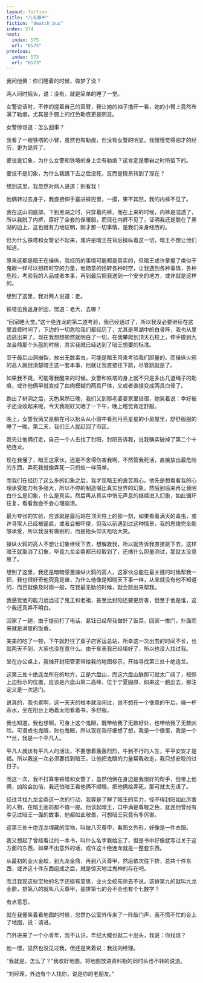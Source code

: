 ```yaml
---
layout: fiction
title: "八灭尊甲"
fiction: "deatch_bus"
index: 574
next:
  index: 575
  url: "0575"
previous:
  index: 573
  url: "0573"
---
```

我问他俩：你们睡着的时候，做梦了没？

两人同时摇头，说：没有，就是简单的睡了一觉。

女警说话时，不停的搓着自己的双臂，我让她的袖子撸开一看，她的小臂上竟然布满了勒痕，尤其是手腕上的红色勒痕更是明显。

女警惊讶道：怎么回事？

我看了一眼铁塔的小臂，虽然也有勒痕，但没有女警的明显。我慢慢觉得刚才的经历，更为诡异了。

要说是幻象，为什么女警和铁塔的身上会有勒痕？这肯定是攀岩之时所留下的。

要说不是幻象，为什么我跳下去之后没死，反而是情景转到了现在？

想到这里，我忽然对两人说道：别看我！

他俩转过去身子，我直接伸手塞进裤兜里，一摸，果不其然，我的内裤不见了。

我在这山洞底部，下到黑湖之时，只穿着内裤，而在上来的时候，内裤是湿透了，所以我脱了内裤，穿好了全套的保暖服，而现在内裤不见了，证明我还是脱在了黑湖的边上，这也就有力地证明，刚才那一切事情，是我们亲身经历的。

但为什么铁塔和女警记不起来，或许是暗王在背后操纵着这一切，暗王不想让他们知道。

原来这都是暗王在操纵，我经历的事情可能都是真实的，但暗王或许掌握了类似于鬼眼一样可以扭转时空的力量，他随意的扭转各种时空，让我遇到各种事情，各种危险，考验我的人品或者本事，再到最后把我送到一个安全的地方，或许就是这样的。

想到了这里，我对两人说道：走。

铁塔见我返身折回，愣道：老大，去哪？

“回家睡大觉。”这十绝连龙的第二道考验，我已经通过了，所以我没必要继续在这里浪费时间了，下边的一切危险我们都经历了，尤其是黑湖中的白骨阵，我也从里边逃出来了。现在我想想顿然就明白了一切，在我攀爬到顶天石柱上，伸手摸到九龙金鼎那个头盔的时候，其实我就已经达到了暗王想要的标准。

至于最后山洞崩裂，放出无数毒虫，可能是暗王用来考验我们胆量的。而操纵火鸦的高人就很清楚暗王这一套本事，他就让我直接往下跳，尽管跳就是了。

如果我不跳，可能等我醒来的时候，女警和铁塔的身上就不只是多出几道绳子的勒痕，或许他俩早就变成了血肉模糊的两具尸体，又或者直接变成两具白骨了。

跑出了树洞之后，天色果然已晚，我们又到那老婆婆家里借宿，她笑着说：幸好被子还没收起来呢，今天我刚好又晒了一下午，晚上睡觉肯定舒服。

晚上，女警我俩又是躺在可以抬头从小窗中看到月亮星星的小房屋里，舒舒服服的睡了一晚，第二天，我们三人就赶回了市区。

我先让他俩打走，自己一个人去找了封阳，封阳告诉我，说我确实破掉了第二个十绝连龙。

现在我懂了，暗王这家伙，还是不舍得伤害我啊，不然管我死活，直接放出最危险的东西，弄死我就像弄死一只蚂蚁一样简单。

而我们在经历了这么多的幻象之后，我才现暗王的良苦用心。他先是想看看我的心理承受能力有多强大，所以不停的制造堪比真实世界的幻象。然后到后来再让我明白什么是幻象，什么是真实。然后再从真实中悄无声息的继续进入幻象，如此循环往复，看看我会不会心理崩溃。

最为夸张的实验，应该就是最后站在顶天柱上的那一刻，如果看着满天的毒虫，或许寻常人已经被逼疯，或者会被吓傻，但我以前遇到过这种情景，我的思维完全能够承受，所以我没有做别的，而是抬头仰天哈哈大笑。

操纵火鸦的高人不想让幻象继续下去，想解救我，所以就告诉我直接跳下去，这样暗王就取消了幻象，毕竟九龙金鼎都已经取到了，还搞什么胆量测试，那就太没意思了。

想到了这里，我还是暗暗感激操纵火鸦的高人，这家伙总能在最关键的时候帮我一把，我也很好奇他究竟是谁，为什么他像是知晓天下事一样，从来就没有他不知道的，而且就像及时雨一般，在我最无助的时候，就会跳出来帮我。

我感觉他的能力远远过了鬼王和老祖，甚至比封阳还要更厉害，但至于他是谁，这个我还真弄不明白。

回家了一趟，由于提前打了电话，葛钰已经帮我做好了饭菜，回家一推门，扑面而来就是满屋的饭香。

美美的吃了一顿，下午就赶往了房子店客运总站，所幸这一次出去的时间不长，也就两天不到，大家也没在意什么。由于车表我已经填好了，所以也没人找过我。

坐在办公桌上，我摊开封阳管家带给我的地图标示，开始寻找第三处十绝连龙。

这第三处十绝连龙所在的地方，正是六盘山，而这六盘山脉那可就太广阔了，按照上边标示的位置，应该是六盘山第二高峰，位于宁夏固原，如果这一趟出去，那注定又是一次远门。

说真的，我也累啊，这一天天的根本就没闲过，谁不想在一个惬意的午后，端一杯茶水，坐在阳台上晒着太阳看着书，多舒服。

我也知道，我也想啊，可身上这个鬼眼，既带给我了无数好处，也带给我了无数凶险。可谓成也鬼眼，败也鬼眼，所以现在我仔细想了想，我是一个傻蛋，我是一个**丝，我是一个平凡人。

平凡人就该有平凡人的活法，不要想着轰轰烈烈，牛到不行的人生，平平安安才是福。所以我这一次必须要找到暗王，让他把鬼眼的力量帮我收走，我只想安稳的过日子。

而这一次，我不打算带铁塔和女警了，虽然他俩在身边是我很好的帮手，但带上他俩，凶险会加倍，我还怕暗王看他俩不顺眼，把他俩给弄死，那可就太无语了。

经过寻找九龙金鼎这一次的行动，我算是了解了暗王的实力，怪不得封阳如此厉害的人物，在暗王面前都不值一提。他谈起暗王，口中满是尊敬之色，就连他曾经有幸见过暗王一面的故事，他都如此敬畏，可想暗王究竟有多厉害。

这第三处十绝连龙埋藏的宝物，叫做八灭尊甲，看图文外形，好像是一件衣服。

我又想起了曾经看过的一本书，叫什么名字我给忘了，但是书中好像就写过关于这方面的东西，如果不出意外的话，或许这十绝连龙就是一整套东西。

从最初的业火金蛟，到九龙金鼎，再到八灭尊甲，然后依次往下排，总共十件东西，或许这十件东西组成之后，就是惊天地泣鬼神的存在吧。

而且我现这些宝物的名字还挺有意思，业火金蛟先除去不说。这排第九的就叫九龙金鼎，排第八的就叫八灭尊甲，那排第七的会不会也有个七数字？

有点意思。

就在我傻笑着看地图的时候，忽然办公室外传来了一阵敲门声，我不慌不忙的合上了地图，说：请进。

门外进来了一个小青年，我不认识，年纪大概也就二十出头，我说：你找谁？

他一愣，显然也没见过我，但还是笑着说：我找刘经理。

“我就是，怎么了？”我收好地图，将地图放进资料柜的同时头也不转的说道。

“刘经理，外边有个人找你，说是你的老朋友。”